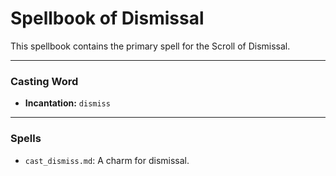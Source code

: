 # Spellbook of Dismissal

This spellbook contains the primary spell for the Scroll of Dismissal.

---

### Casting Word
- **Incantation:** `dismiss`

---

### Spells
- `cast_dismiss.md`: A charm for dismissal.
